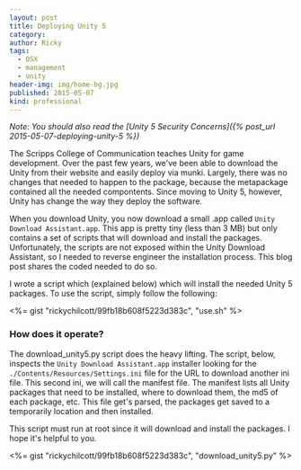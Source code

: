 ```yaml
---
layout: post
title: Deploying Unity 5
category: 
author: Ricky
tags:
  - OSX
  - management
  - unity
header-img: img/home-bg.jpg
published: 2015-05-07
kind: professional
---
```

*Note: You should also read the [Unity 5 Security Concerns]({% post_url 2015-05-07-deploying-unity-5 %})*

The Scripps College of Communication teaches Unity for game development.  Over the past few years, we've been able to download the Unity from their website and easily deploy via munki.  Largely, there was no changes that needed to happen to the package, because the metapackage contained all the needed compontents.  Since moving to Unity 5, however, Unity has change the way they deploy the software.

When you download Unity, you now download a small .app called ```Unity Download Assistant.app```. This app is pretty tiny (less than 3 MB) but only contains a set of scripts that will download and install the packages.  Unfortunately, the scripts are not exposed within the Unity Download Assistant, so I needed to reverse engineer the installation process.  This blog post shares the coded needed to do so.

I wrote a script which (explained below) which will install the needed Unity 5 packages. To use the script, simply follow the following:

<%= gist "rickychilcott/99fb18b608f5223d383c", "use.sh" %>

### How does it operate?

The download_unity5.py script does the heavy lifting.  The script, below, inspects the ```Unity Download Assistant.app``` installer looking for the ```./Contents/Resources/Settings.ini``` file for the URL to download another ini file.  This second ini, we will call the manifest file.  The manifest lists all Unity packages that need to be installed, where to download them, the md5 of each package, etc.  This file get's parsed, the packages get saved to a temporarily location and then installed.

This script must run at root since it will download and install the packages.  I hope it's helpful to you.

<%= gist "rickychilcott/99fb18b608f5223d383c", "download_unity5.py" %>
